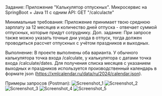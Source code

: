 Задание: 
Приложение "Калькулятор отпускных".
Микросервис на SpringBoot + Java 11 c одним API:
GET "/calculacte"

Минимальные требования: Приложение принимает твою среднюю зарплату за 12 месяцев и количество дней отпуска - отвечает суммой отпускных, которые придут сотруднику.
Доп. задание: При запросе также можно указать точные дни ухода в отпуск, тогда должен проводиться рассчет отпускных с учётом праздников и выходных.

Выполнение:
В проекте выполнены оба варианта. 
У обычного калькулятора точка входа /calculate, у калькулятора с датами точка входа /calculate/dates. 
Для получения списка месяцев с указанием выходных и праздников используется производственный календарь в формате json (https://xmlcalendar.ru/data/ru/2024/calendar.json).

Примеры запросов (Postman):
![Screenshot_1](https://github.com/IValerieI/Calculator/assets/53052683/155cc32d-cef8-465e-a659-74c12955c3df)
![Screenshot_2](https://github.com/IValerieI/Calculator/assets/53052683/bd55da3a-9d29-43ae-9035-405aa93e6d68)
![Screenshot_3](https://github.com/IValerieI/Calculator/assets/53052683/8aa6cf42-d583-4878-a5bf-9bf5a29d4e8a)
![Screenshot_4](https://github.com/IValerieI/Calculator/assets/53052683/3f77908c-4ff2-43bf-9d40-83add91f2353)
![Screenshot_5](https://github.com/IValerieI/Calculator/assets/53052683/5d034f23-93ec-4442-b296-efe09d5f1fc9)
